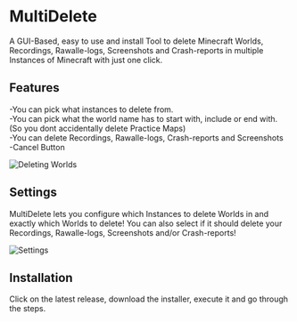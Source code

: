 # MultiDelete
A GUI-Based, easy to use and install Tool to delete Minecraft Worlds, Recordings, Rawalle-logs, Screenshots and Crash-reports in multiple Instances of Minecraft with just one click.

## Features
-You can pick what instances to delete from.  
-You can pick what the world name has to start with, include or end with. (So you dont accidentally delete Practice Maps)  
-You can delete Recordings, Rawalle-logs, Crash-reports and Screenshots  
-Cancel Button

![Deleting Worlds](https://user-images.githubusercontent.com/107059342/177053350-293e1eaa-a499-49c4-a5c5-41f73faddfa3.png)

## Settings
MultiDelete lets you configure which Instances to delete Worlds in and exactly which Worlds to delete! You can also select if it should delete your Recordings, Rawalle-logs, Screenshots and/or Crash-reports!

![Settings](https://user-images.githubusercontent.com/107059342/183628097-ce0decab-5263-40cb-b984-8bdd1014a62f.png)

## Installation
Click on the latest release, download the installer, execute it and go through the steps.
